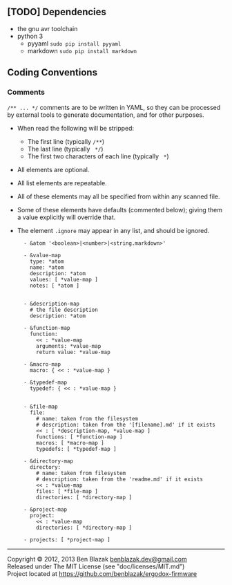 ## [TODO] Dependencies

- the gnu avr toolchain
- python 3
  - pyyaml `sudo pip install pyyaml`
  - markdown `sudo pip install markdown`


## Coding Conventions

### Comments
`/** ... */` comments are to be written in YAML, so they can be processed by
external tools to generate documentation, and for other purposes.

* When read the following will be stripped:
    * The first line (typically `/**`)
    * The last line (typically ` */`)
    * The first two characters of each line (typically ` *`)

* All elements are optional.
* All list elements are repeatable.
* All of these elements may all be specified from within any scanned file.
* Some of these elements have defaults (commented below); giving them a value
  explicitly will override that.
* The element `.ignore` may appear in any list, and should be ignored.


        - &atom '<boolean>|<number>|<string.markdown>'

        - &value-map
          type: *atom
          name: *atom
          description: *atom
          values: [ *value-map ]
          notes: [ *atom ]


        - &description-map
          # the file description
          description: *atom

        - &function-map
          function:
            << : *value-map
            arguments: *value-map
            return value: *value-map

        - &macro-map
          macro: { << : *value-map }

        - &typedef-map
          typedef: { << : *value-map }


        - &file-map
          file:
            # name: taken from the filesystem
            # description: taken from the '[filename].md' if it exists
            << : [ *description-map, *value-map ]
            functions: [ *function-map ]
            macros: [ *macro-map ]
            typedefs: [ *typedef-map ]

        - &directory-map
          directory:
            # name: taken from filesystem
            # description: taken from the 'readme.md' if it exists
            << : *value-map
            files: [ *file-map ]
            directories: [ *directory-map ]

        - &project-map
          project:
            << : *value-map
            directories: [ *directory-map ]

        - projects: [ *project-map ]


-------------------------------------------------------------------------------

Copyright &copy; 2012, 2013 Ben Blazak <benblazak.dev@gmail.com>  
Released under The MIT License (see "doc/licenses/MIT.md")  
Project located at <https://github.com/benblazak/ergodox-firmware>

